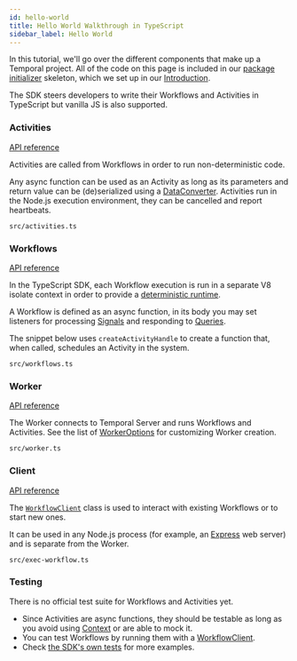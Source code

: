 ```yaml
---
id: hello-world
title: Hello World Walkthrough in TypeScript
sidebar_label: Hello World
---
```


In this tutorial, we'll go over the different components that make up a Temporal project.
All of the code on this page is included in our [package initializer](/docs/typescript/package-initializer) skeleton, which we set up in our [Introduction](/docs/typescript/introduction/).

The SDK steers developers to write their Workflows and Activities in TypeScript but vanilla JS is also supported.

### Activities

[API reference](https://typescript.temporal.io/api/namespaces/activity)

Activities are called from Workflows in order to run non-deterministic code.

Any async function can be used as an Activity as long as its parameters and return value can be (de)serialized using a [DataConverter](https://typescript.temporal.io/api/interfaces/common.DataConverter). Activities run in the Node.js execution environment, they can be cancelled and report heartbeats.

`src/activities.ts`

<!--SNIPSTART typescript-hello-activity {"enable_source_link": false}-->
<!--SNIPEND-->

### Workflows

[API reference](https://typescript.temporal.io/api/namespaces/workflow)

In the TypeScript SDK, each Workflow execution is run in a separate V8 isolate context in order to provide a [deterministic runtime](/docs/typescript/determinism).

A Workflow is defined as an async function, in its body you may set listeners for processing [Signals](/docs/content/what-is-a-signal) and responding to [Queries](/docs/content/what-is-a-query).

The snippet below uses `createActivityHandle` to create a function that, when called, schedules an Activity in the system.

`src/workflows.ts`

<!--SNIPSTART typescript-hello-workflow {"enable_source_link": false}-->
<!--SNIPEND-->

### Worker

[API reference](https://typescript.temporal.io/api/namespaces/worker)

The Worker connects to Temporal Server and runs Workflows and Activities.
See the list of [WorkerOptions](https://typescript.temporal.io/api/interfaces/worker.workeroptions) for customizing Worker creation.

`src/worker.ts`

<!--SNIPSTART typescript-hello-worker {"enable_source_link": false}-->
<!--SNIPEND-->

### Client

[API reference](https://typescript.temporal.io/api/namespaces/client)

The [`WorkflowClient`](https://typescript.temporal.io/api/classes/client.workflowclient) class is used to interact with existing Workflows or to start new ones.

It can be used in any Node.js process (for example, an [Express](https://expressjs.com/) web server) and is separate from the Worker.

`src/exec-workflow.ts`

<!--SNIPSTART typescript-hello-client {"enable_source_link": false}-->
<!--SNIPEND-->

### Testing

There is no official test suite for Workflows and Activities yet.

- Since Activities are async functions, they should be testable as long as you avoid using [Context](https://typescript.temporal.io/api/classes/activity.context) or are able to mock it.
- You can test Workflows by running them with a [WorkflowClient](https://typescript.temporal.io/api/classes/client.workflowclient).
- Check [the SDK's own tests](https://github.com/temporalio/sdk-typescript/tree/52f67499860526cd180912797dc3e6d7fa4fc78f/packages/test/src) for more examples.
